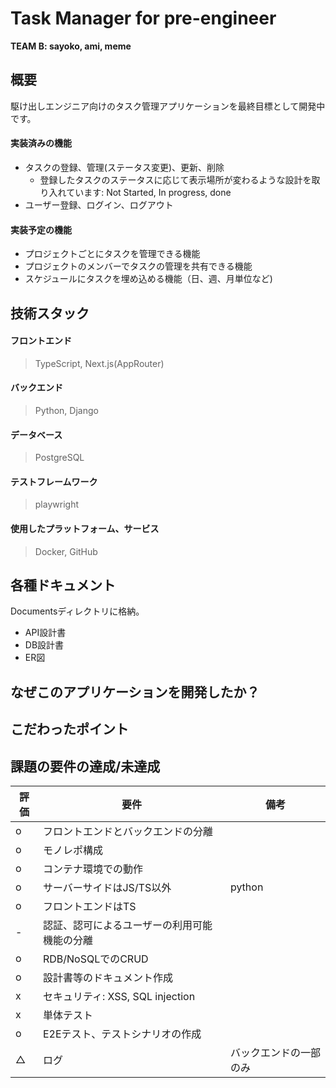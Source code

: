 # Task Manager for pre-engineer
**TEAM B: sayoko, ami, meme**

## 概要
駆け出しエンジニア向けのタスク管理アプリケーションを最終目標として開発中です。
#### 実装済みの機能
- タスクの登録、管理(ステータス変更)、更新、削除
  - 登録したタスクのステータスに応じて表示場所が変わるような設計を取り入れています: Not Started, In progress, done
- ユーザー登録、ログイン、ログアウト
#### 実装予定の機能
- プロジェクトごとにタスクを管理できる機能
- プロジェクトのメンバーでタスクの管理を共有できる機能
- スケジュールにタスクを埋め込める機能（日、週、月単位など)

## 技術スタック
#### フロントエンド
> TypeScript, Next.js(AppRouter)
#### バックエンド
> Python, Django
#### データベース
> PostgreSQL
#### テストフレームワーク
> playwright
#### 使用したプラットフォーム、サービス
> Docker, GitHub

## 各種ドキュメント
Documentsディレクトリに格納。
- API設計書
- DB設計書
- ER図

## なぜこのアプリケーションを開発したか？

## こだわったポイント

## 課題の要件の達成/未達成
|評価|要件|備考|
|---|----|---|
| o |フロントエンドとバックエンドの分離|  |
| o |モノレポ構成|  |
| o |コンテナ環境での動作|  |
| o |サーバーサイドはJS/TS以外| python |
| o | フロントエンドはTS|  |
| - |認証、認可によるユーザーの利用可能機能の分離|  |
| o | RDB/NoSQLでのCRUD|  |
| o |設計書等のドキュメント作成|  |
| x |セキュリティ: XSS, SQL injection|  |
| x |単体テスト|  |
| o |E2Eテスト、テストシナリオの作成|  |
| △ |ログ| バックエンドの一部のみ|
